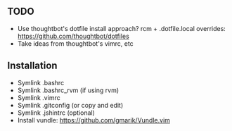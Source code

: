 ## TODO

* Use thoughtbot's dotfile install approach? rcm + .dotfile.local overrides: https://github.com/thoughtbot/dotfiles
* Take ideas from thoughtbot's vimrc, etc

## Installation

* Symlink .bashrc
* Symlink .bashrc\_rvm (if using rvm)
* Symlink .vimrc
* Symlink .gitconfig (or copy and edit)
* Symlink .jshintrc (optional)
* Install vundle: https://github.com/gmarik/Vundle.vim

